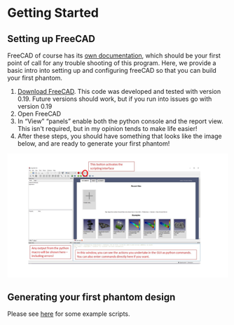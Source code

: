 # Getting Started

## Setting up FreeCAD

FreeCAD of course has its [own documentation](https://wiki.freecad.org/Getting_started), which should be your first point of call for any trouble shooting of this program. Here, we provide a basic intro into setting up and configuring freeCAD so that you can build your first phantom. 

1. [Download FreeCAD](https://www.freecadweb.org/downloads.php). This code was developed and tested with version 0.19. Future versions should work, but if you run into issues go with version 0.19
2. Open FreeCAD 
3. In “View” “panels” enable both the python console and the report view. This isn't required, but in my opinion tends to make life easier!
4. After these steps, you should have something that looks like the image below, and are ready to generate your first phantom!

![](__resources/FreeCADsetup.jpg)



## Generating your first phantom design

Please see [here](https://image-x-institute.github.io/mri_distortion_toolkit/phantom_design.html) for some example scripts.

